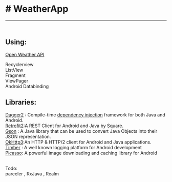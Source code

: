 <p><!-- #######  YAY, I AM THE SOURCE EDITOR! #########--></p>
<h1># <strong>WeatherApp</strong></h1>
<hr />
<h2><br />Using:</h2>
<p><a href="https://openweathermap.org/api">Open Weather API</a></p>
<p>Recyclerview<br />ListView<br />Fragment<br />ViewPager <br />Android Databinding</p>
<h2>Libraries:</h2>
<p><a href="https://github.com/google/dagger">Dagger2</a> :&nbsp;Compile-time&nbsp;<a href="http://en.wikipedia.org/wiki/Dependency_injection">dependency injection</a>&nbsp;framework for both Java and Android.<br /> <a href="http://square.github.io/retrofit/">Retrofit2</a>:A REST Client for Android and Java by Square.<br /><a href="https://github.com/google/gson">Gson</a>&nbsp;:&nbsp;A Java library that can be used to convert Java Objects into their JSON representation.&nbsp;<br /> <a href="https://github.com/square/okhttp">OkHttp3</a>:An HTTP &amp; HTTP/2 client for Android and Java applications.&nbsp;<br /><a href="https://github.com/JakeWharton/timber">Timber</a>&nbsp;: A&nbsp;well known logging platform for Android development<br /><a href="http://square.github.io/picasso/">Picasso</a>: A powerful image downloading and caching library for Android</p>
<p>&nbsp;<br />Todo:<br />parceler ,&nbsp;RxJava ,&nbsp;Realm <br />&nbsp;</p>
